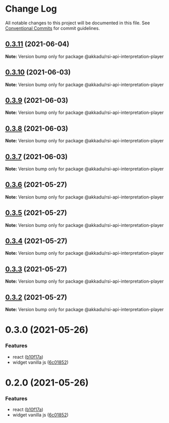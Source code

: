 # Change Log

All notable changes to this project will be documented in this file.
See [Conventional Commits](https://conventionalcommits.org) for commit guidelines.

## [0.3.11](https://github.com/Akkadu/rsi-api-widgets/compare/@akkadu/rsi-api-interpretation-player@0.3.10...@akkadu/rsi-api-interpretation-player@0.3.11) (2021-06-04)

**Note:** Version bump only for package @akkadu/rsi-api-interpretation-player





## [0.3.10](https://github.com/Akkadu/rsi-api-widgets/compare/@akkadu/rsi-api-interpretation-player@0.3.9...@akkadu/rsi-api-interpretation-player@0.3.10) (2021-06-03)

**Note:** Version bump only for package @akkadu/rsi-api-interpretation-player





## [0.3.9](https://github.com/Akkadu/rsi-api-widgets/compare/@akkadu/rsi-api-interpretation-player@0.3.8...@akkadu/rsi-api-interpretation-player@0.3.9) (2021-06-03)

**Note:** Version bump only for package @akkadu/rsi-api-interpretation-player





## [0.3.8](https://github.com/Akkadu/rsi-api-widgets/compare/@akkadu/rsi-api-interpretation-player@0.3.7...@akkadu/rsi-api-interpretation-player@0.3.8) (2021-06-03)

**Note:** Version bump only for package @akkadu/rsi-api-interpretation-player





## [0.3.7](https://github.com/Akkadu/rsi-api-widgets/compare/@akkadu/rsi-api-interpretation-player@0.3.6...@akkadu/rsi-api-interpretation-player@0.3.7) (2021-06-03)

**Note:** Version bump only for package @akkadu/rsi-api-interpretation-player





## [0.3.6](https://github.com/Akkadu/rsi-api-widgets/compare/@akkadu/rsi-api-interpretation-player@0.3.5...@akkadu/rsi-api-interpretation-player@0.3.6) (2021-05-27)

**Note:** Version bump only for package @akkadu/rsi-api-interpretation-player





## [0.3.5](https://github.com/Akkadu/rsi-api-widgets/compare/@akkadu/rsi-api-interpretation-player@0.3.4...@akkadu/rsi-api-interpretation-player@0.3.5) (2021-05-27)

**Note:** Version bump only for package @akkadu/rsi-api-interpretation-player





## [0.3.4](https://github.com/Akkadu/rsi-api-widgets/compare/@akkadu/rsi-api-interpretation-player@0.3.3...@akkadu/rsi-api-interpretation-player@0.3.4) (2021-05-27)

**Note:** Version bump only for package @akkadu/rsi-api-interpretation-player





## [0.3.3](https://github.com/Akkadu/rsi-api-widgets/compare/@akkadu/rsi-api-interpretation-player@0.3.2...@akkadu/rsi-api-interpretation-player@0.3.3) (2021-05-27)

**Note:** Version bump only for package @akkadu/rsi-api-interpretation-player





## [0.3.2](https://github.com/Akkadu/rsi-api-widgets/compare/@akkadu/rsi-api-interpretation-player@0.3.0...@akkadu/rsi-api-interpretation-player@0.3.2) (2021-05-27)

**Note:** Version bump only for package @akkadu/rsi-api-interpretation-player





# 0.3.0 (2021-05-26)


### Features

* react ([b10f17a](https://github.com/Akkadu/rsi-api-widgets/commit/b10f17ae9b03467880473c7f05db6ffe2d688330))
* widget vanilla js ([6c01852](https://github.com/Akkadu/rsi-api-widgets/commit/6c018525465474deae3e6912eac82c92ce43f7bc))





# 0.2.0 (2021-05-26)


### Features

* react ([b10f17a](https://github.com/Akkadu/rsi-api-widgets/commit/b10f17ae9b03467880473c7f05db6ffe2d688330))
* widget vanilla js ([6c01852](https://github.com/Akkadu/rsi-api-widgets/commit/6c018525465474deae3e6912eac82c92ce43f7bc))
